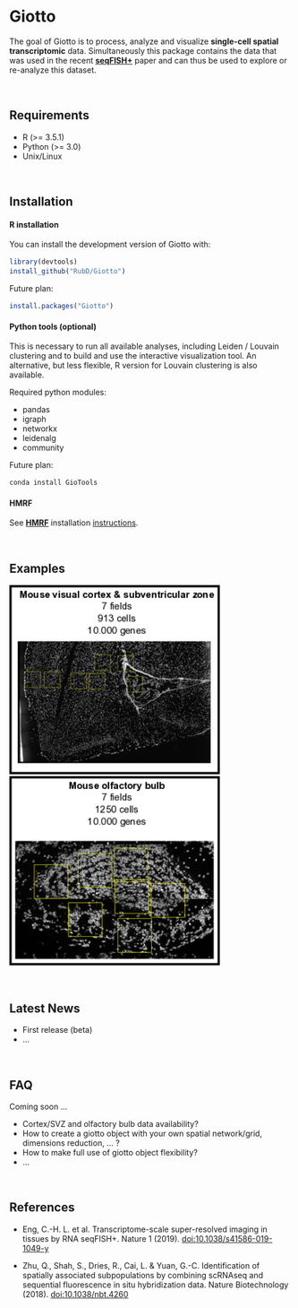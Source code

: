 
<!-- README.md is generated from README.Rmd. Please edit that file -->
Giotto
======

<!-- badges: start -->
<!-- badges: end -->
The goal of Giotto is to process, analyze and visualize **single-cell spatial transcriptomic** data. Simultaneously this package contains the data that was used in the recent [**seqFISH+**](https://www.nature.com/articles/s41586-019-1049-y) paper and can thus be used to explore or re-analyze this dataset.

 

Requirements
------------

-   R (&gt;= 3.5.1)
-   Python (&gt;= 3.0)
-   Unix/Linux

 

Installation
------------

#### R installation

You can install the development version of Giotto with:

``` r
library(devtools)
install_github("RubD/Giotto")
```

Future plan:

``` r
install.packages("Giotto")
```

#### Python tools (optional)

This is necessary to run all available analyses, including Leiden / Louvain clustering and to build and use the interactive visualization tool. An alternative, but less flexible, R version for Louvain clustering is also available.

Required python modules:
- pandas
- igraph
- networkx
- leidenalg
- community

Future plan:

``` python
conda install GioTools
```

#### HMRF

See [**HMRF**](http://www.nature.com/articles/nbt.4260) installation [instructions](http://spatial.rc.fas.harvard.edu/install.html).

 

Examples
--------

[<img src="./inst/images/cortex_image_summary.png" alt="Cortex" width="377" />](./inst/examples/mouse_cortex_svz/mouse_cortex_example.md) [<img src="./inst/images/OB_image_summary.png" alt="OB" width="377" />](./inst/examples/mouse_olfactory_bulb/mouse_olfactory_bulb_example.md)

 

Latest News
-----------

-   First release (beta)
-   ...

 

FAQ
---

Coming soon ...

-   Cortex/SVZ and olfactory bulb data availability?
-   How to create a giotto object with your own spatial network/grid, dimensions reduction, ... ?
-   How to make full use of giotto object flexibility?
-   ...

 

References
----------

-   Eng, C.-H. L. et al. Transcriptome-scale super-resolved imaging in tissues by RNA seqFISH+. Nature 1 (2019). <doi:10.1038/s41586-019-1049-y>

-   Zhu, Q., Shah, S., Dries, R., Cai, L. & Yuan, G.-C. Identification of spatially associated subpopulations by combining scRNAseq and sequential fluorescence in situ hybridization data. Nature Biotechnology (2018). <doi:10.1038/nbt.4260>
